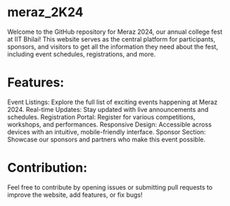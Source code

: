 # meraz_2K24
Welcome to the GitHub repository for Meraz 2024, our annual college fest at IIT Bhilai! This website serves as the central platform for participants, sponsors, and visitors to get all the information they need about the fest, including event schedules, registrations, and more.


# Features:
Event Listings: Explore the full list of exciting events happening at Meraz 2024.
Real-time Updates: Stay updated with live announcements and schedules.
Registration Portal: Register for various competitions, workshops, and performances.
Responsive Design: Accessible across devices with an intuitive, mobile-friendly interface.
Sponsor Section: Showcase our sponsors and partners who make this event possible.

# Contribution:
Feel free to contribute by opening issues or submitting pull requests to improve the website, add features, or fix bugs!

